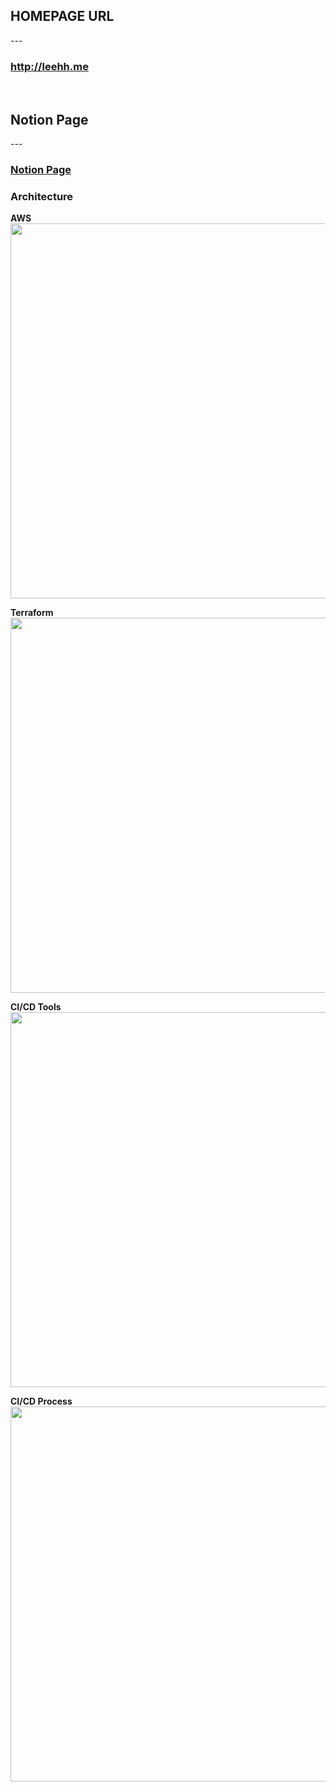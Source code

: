 <h2>HOMEPAGE URL</h2>
---
<h3><a href="http://leehh.me">http://leehh.me</a></h3>
<br>
<h2>Notion Page</h2>
---
<h3><a href="https://sable-mars-102.notion.site/My_Blog-Project-188cb42f28df815f8fe1f50e2b777404?pvs=4">Notion Page</a></h3>

<h3>Architecture</h3>
<strong>AWS</strong>  
<img src="https://github.com/user-attachments/assets/25e482d6-56a6-4b48-baab-0ebab7fd8674" width="600">

<strong>Terraform</strong>  
<img src="https://github.com/user-attachments/assets/fde214ec-bed4-4da9-8b53-7b4fd5f175ee" width="600">

<strong>CI/CD Tools</strong>  
<img src="https://github.com/user-attachments/assets/b4ce5dc1-edbe-478b-8257-4bdf3271f4bd" width="600">

<strong>CI/CD Process</strong>  
<img src="https://github.com/user-attachments/assets/bf4c8111-1c3f-44cd-a0fe-ace6cb2a562e" width="600">
